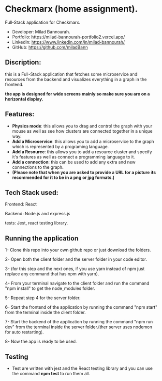 
# Checkmarx (home assignment).

Full-Stack application for Checkmarx.  
   
- Developer: Milad Bannourah.
- Portfolio: https://milad-bannourah-portfolio2.vercel.app/
- LinkedIn: https://www.linkedin.com/in/milad-bannourah/
- GitHub: https://github.com/miladBann


## Discription:
this is a Full-Stack application that fetches some microservice and resources from the backend and visualizes everything in a graph in the frontend.

**the app is designed for wide screens mainly so make sure you are on a horizontal display.**

## Features:
- **Physics mode**: this allows you to drag and control the graph with your mouse as well as see how clusters are connected together in a unique way.
- **Add a Microservice**: this allows you to add a microservice to the graph which is represented by a programing language.
- **Add a Resource**: this allows you to add a resource cluster and specify it's features as well as connect a programming language to it.
- **Add a connection**: this can be used to add any extra and new connections to the graph.
- **(Please note that when you are asked to provide a URL for a picture its recommended for it to be in a png or jpg formats.)**
## Tech Stack used:
Frontend: React

Backend: Node.js and express.js

tests: Jest, react testing library.


## Running the application
1- Clone this repo into your own github repo or just download the folders.

2- Open both the client folder and the server folder in your code editor.

3- (for this step and the next ones, if you use yarn instead of npm just replace any command that has npm with yarn).

4- From your terminal navigate to the client folder and run the command "npm install" to get the node_modules folder.

5- Repeat step 4 for the server folder.

6- Start the frontend of the application by running the command "npm start" from the terminal inside the client folder.

7- Start the backend of the application by running the command "npm run dev" from the terminal inside the server folder.(ther server uses nodemon for auto restarting).

8- Now the app is ready to be used.


## Testing

- Test are written with jest and the React testing library and you can use the command **npm test** to run them all.
